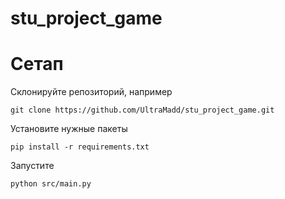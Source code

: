 # stu_project_game

# Сетап
Склонируйте репозиторий, например
```shell
git clone https://github.com/UltraMadd/stu_project_game.git
```


Установите нужные пакеты
```shell
pip install -r requirements.txt
```

Запустите
```shell
python src/main.py
```
